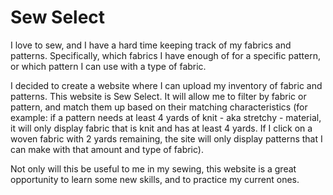 # Sew Select

I love to sew, and I have a hard time keeping track of my fabrics and patterns. Specifically, which fabrics I have enough of for a specific pattern, or which pattern I can use with a type of fabric. 

I decided to create a website where I can upload my inventory of fabric and patterns. This website is Sew Select. It will allow me to filter by fabric or pattern, and match them up based on their matching characteristics (for example: if a pattern needs at least 4 yards of knit - aka stretchy - material, it will only display fabric that is knit and has at least 4 yards. If I click on a woven fabric with 2 yards remaining, the site will only display patterns that I can make with that amount and type of fabric).

Not only will this be useful to me in my sewing, this website is a great opportunity to learn some new skills, and to practice my current ones.
